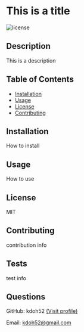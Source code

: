 # This is a title

![license](https://img.shields.io/static/v1?label=license&message=MIT&color=blue)

## Description
This is a description

## Table of Contents
* [Installation](#installation)
* [Usage](#usage)
* [License](#license)
* [Contributing](#contributing)

## Installation
How to install

## Usage
How to use

## License
MIT

## Contributing
contribution info

## Tests
test info

## Questions
GitHub: kdoh52
[(Visit profile)](https://github.com/kdoh52)

Email: kdoh52@gmail.com
